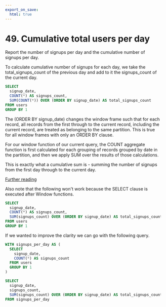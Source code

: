 ```yaml
---
export_on_save:
  html: true
--- 
```


# 49. Cumulative total users per day 

Report the number of signups per day and the cumulative number of signups per day.


To calculate cumulative number of signups for each day, we take the total_signups_count of the previous day and add to it the signups_count of the current day.

```sql
SELECT 
  signup_date,
  COUNT(*) AS signups_count,
  SUM(COUNT(*)) OVER (ORDER BY signup_date) AS total_signups_count
FROM users
GROUP BY 1
```

The (ORDER BY signup_date) changes the window frame such that for each record, all records from the first through to the current record, including the current record, are treated as belonging to the same partition. This is true for all window frames with only an ORDER BY clause.

For our window function of our current query, the COUNT aggregate function is first calculated for each grouping of records grouped by date in the partition, and then we apply SUM over the results of those calculations.

This is exactly what a cumulative sum is - summing the number of signups from the first day through to the current day.

[Further reading](https://www.postgresql.org/docs/current/tutorial-window.html)

Also note that the following won't work because the SELECT clause is executed after Window functions.

```sql
SELECT 
  signup_date,
  COUNT(*) AS signups_count,
  SUM(signups_count) OVER (ORDER BY signup_date) AS total_signups_count
FROM users
GROUP BY 1
```

If we wanted to improve the clarity we can go with the following query.

```sql
WITH signups_per_day AS (
  SELECT 
    signup_date,
    COUNT(*) AS signups_count
  FROM users
  GROUP BY 1
)

SELECT 
  signup_date,
  signups_count,
  SUM(signups_count) OVER (ORDER BY signup_date) AS total_signups_count
FROM signups_per_day
```